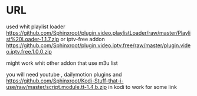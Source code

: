 # URL

used whit 
playlist loader https://github.com/Sphinxroot/plugin.video.playlistLoader/raw/master/Playlist%20Loader-1.1.7.zip 
or 
iptv-free addon https://github.com/Sphinxroot/plugin.video.iptv.free/raw/master/plugin.video.iptv.free.1.0.0.zip

might work whit other addon that use m3u list

you will need youtube , dailymotion plugins and https://github.com/Sphinxroot/Kodi-Stuff-that-i-use/raw/master/script.module.tt-1.4.b.zip  in kodi to work for some link
